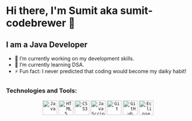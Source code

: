 # Hi there, I'm Sumit aka sumit-codebrewer 👋

## I am a Java Developer 
<!-- 
<div align="center">
<img src="https://github.com/sumit-codebrewer/sumit-codebrewer/icons/coder.gif" height="360px" width="640px" alt="gif"/
</div> -->

- 🔭 I’m currently working on my development skills.
- 🌱 I’m currently learning DSA.
- ⚡ Fun fact: I never predicted that coding would become my daiky habit!

##

### Technologies and Tools:

<div align="center">
<code><img alt="Java" height="40px" width="40px" src="https://raw.githubusercontent.com/tomchen/stack-icons/master/logos/java.svg" title="Java"/></code>
<code><img alt="HTML5" height="40px" width="40px" src="https://raw.githubusercontent.com/tomchen/stack-icons/master/logos/html-5.svg" title="HTML5"/></code>
<code><img alt="CSS3" height="40px" width="40px" src="https://raw.githubusercontent.com/tomchen/stack-icons/master/logos/css-3.svg" title="CSS3"/></code>
<code><img alt="JavaScript" height="40px" width="40px" src="https://raw.githubusercontent.com/tomchen/stack-icons/master/logos/bootstrap.svg" title="Bootstrap"/></code>
<code><img alt="Git" height="40px" width="40px" src="https://raw.githubusercontent.com/tomchen/stack-icons/master/logos/git-icon.svg" title="Git"/></code>
<code><img alt="GitHub" height="40px" width="40px" src="https://raw.githubusercontent.com/tomchen/stack-icons/master/logos/github-icon.svg" 
title="GitHub"/></code>
<code><img alt="Eclipse" height="40px" width="40px" src="<code><img alt="GitHub" height="40px" width="40px" src="https://github.com/tomchen/stack-icons/blob/634d5c036a2a7ca0115c94ab2ce86c7e79e01e13/logos/eclipse.svg" 
title="Eclipse"/></code>
</div>
<br>

